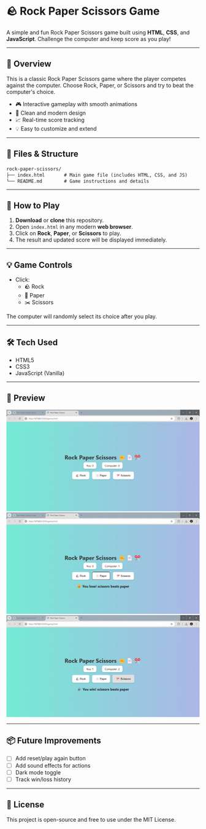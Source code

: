 
# 🪨 Rock Paper Scissors Game

A simple and fun Rock Paper Scissors game built using **HTML**, **CSS**, and **JavaScript**. Challenge the computer and keep score as you play!

---

## 📌 Overview

This is a classic Rock Paper Scissors game where the player competes against the computer. Choose Rock, Paper, or Scissors and try to beat the computer's choice.

- 🎮 Interactive gameplay with smooth animations
- 🎨 Clean and modern design
- 📈 Real-time score tracking
- 💡 Easy to customize and extend

---

## 📂 Files & Structure

```
rock-paper-scissors/
├── index.html       # Main game file (includes HTML, CSS, and JS)
└── README.md        # Game instructions and details
```

---

## 🚀 How to Play

1. **Download** or **clone** this repository.
2. Open `index.html` in any modern **web browser**.
3. Click on **Rock**, **Paper**, or **Scissors** to play.
4. The result and updated score will be displayed immediately.

---

## 💡 Game Controls

- Click:
  - 🪨 Rock
  - 📄 Paper
  - ✂️ Scissors

The computer will randomly select its choice after you play.

---

## 🛠 Tech Used

- HTML5
- CSS3
- JavaScript (Vanilla)

---

## 📸 Preview

![screenshot](./initial.png)
![screenshot](./computer%20win.png)
![screenshot](./user%20win.png)
<!-- Replace with an actual screenshot of your game -->

---

## 📦 Future Improvements

- [ ] Add reset/play again button
- [ ] Add sound effects for actions
- [ ] Dark mode toggle
- [ ] Track win/loss history

---

## 📝 License

This project is open-source and free to use under the MIT License.
